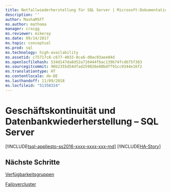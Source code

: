 ```yaml
---
title: Notfallwiederherstellung für SQL Server | Microsoft-Dokumentation
description: ''
author: MashaMSFT
ms.author: mathoma
manager: craigg
ms.reviewer: mikeray
ms.date: 09/14/2017
ms.topic: conceptual
ms.prod: sql
ms.technology: high-availability
ms.assetid: c75717c8-c677-4033-8ca6-d0ac93aee04d
ms.openlocfilehash: 534d147da8d52a710444f6ac139674fcd675f383
ms.sourcegitcommit: 96b2355d54dfad259826e88bdff91cc9344e16f2
ms.translationtype: HT
ms.contentlocale: de-DE
ms.lasthandoff: 11/09/2018
ms.locfileid: "51350324"
---
```

# <a name="business-continuity-and-database-recovery---sql-server"></a>Geschäftskontinuität und Datenbankwiederherstellung – SQL Server
[!INCLUDE[tsql-appliesto-ss2016-xxxx-xxxx-xxx-md](../includes/tsql-appliesto-ss2016-xxxx-xxxx-xxx-md.md)]
[!INCLUDE[HA-Story](../includes/sql-server-ha-story.md)]

## <a name="next-steps"></a>Nächste Schritte

[Verfügbarkeitsgruppen](availability-groups/windows/overview-of-always-on-availability-groups-sql-server.md)

[Failovercluster](../sql-server/failover-clusters/install/sql-server-failover-cluster-installation.md)
